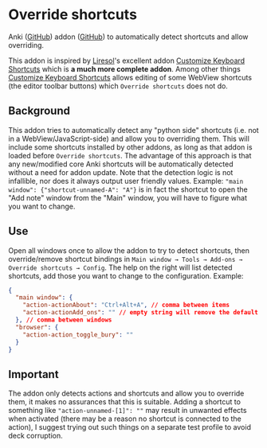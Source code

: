 # Override shortcuts

Anki ([GitHub](https://github.com/ankitects/anki)) addon ([GitHub](https://github.com/TRIAEIOU/modify-shortcuts)) to automatically detect shortcuts and allow overriding.

This addon is inspired by [Liresol](https://github.com/Liresol)'s excellent addon [Customize Keyboard Shortcuts](https://ankiweb.net/shared/info/24411424) which is **a much more complete addon**. Among other things [Customize Keyboard Shortcuts](https://ankiweb.net/shared/info/24411424) allows editing of some WebView shortcuts (the editor toolbar buttons) which `Override shortcuts` does not do.

## Background

This addon tries to automatically detect any "python side" shortcuts (i.e. not in a WebView/JavaScript-side) and allow you to overriding them. This will include some shortcuts installed by other addons, as long as that addon is loaded before `Override shortcuts`. The advantage of this approach is that any new/modified core Anki shortcuts will be automatically detected without a need for addon update. Note that the detection logic is not infallible, nor does it always output user friendly values. Example: `"main window": {"shortcut-unnamed-A": "A"}` is in fact the shortcut to open the "Add note" window from the "Main" window, you will have to figure what you want to change.

## Use

Open all windows once to allow the addon to try to detect shortcuts, then override/remove shortcut bindings in `Main window → Tools → Add-ons → Override shortcuts → Config`. The help on the right will list detected shortcuts, add those you want to change to the configuration. Example:

```json
{
  "main window": {    
    "action-actionAbout": "Ctrl+Alt+A", // comma between items
    "action-actionAdd_ons": "" // empty string will remove the default shortcut
  }, // comma between windows
  "browser": {
    "action-action_toggle_bury": ""
  }
}
```

## Important

The addon only detects actions and shortcuts and allow you to override them, it makes no assurances that this is suitable. Adding a shortcut to something like `"action-unnamed-[1]": ""` may result in unwanted effects when activated (there may be a reason no shortcut is connected to the action), I suggest trying out such things on a separate test profile to avoid deck corruption.